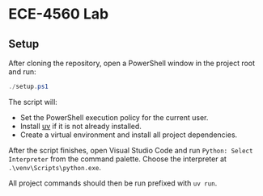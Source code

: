 # ECE-4560 Lab

## Setup

After cloning the repository, open a PowerShell window in the project root and run:

```powershell
./setup.ps1
```

The script will:

- Set the PowerShell execution policy for the current user.
- Install [uv](https://docs.astral.sh/uv/) if it is not already installed.
- Create a virtual environment and install all project dependencies.

After the script finishes, open Visual Studio Code and run `Python: Select Interpreter` from the command palette. Choose the interpreter at `.\venv\Scripts\python.exe`.

All project commands should then be run prefixed with `uv run`.
